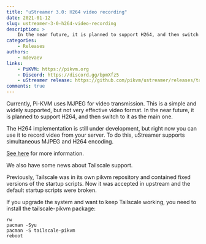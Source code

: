 ```yaml
---
title: "uStreamer 3.0: H264 video recording"
date: 2021-01-12
slug: ustreamer-3-0-h264-video-recording
description: >
    In the near future, it is planned to support H264, and then switch to it as the main one
categories:
    - Releases
authors:
    - mdevaev
links:
    - PiKVM: https://pikvm.org
    - Discord: https://discord.gg/bpmXfz5
    - uStreamer release: https://github.com/pikvm/ustreamer/releases/tag/v3.0
comments: true
---
```


Currently, Pi-KVM uses MJPEG for video transmission. This is a simple and widely supported, but not very effective video format. In the near future, it is planned to support H264, and then switch to it as the main one.

<!-- more -->

The H264 implementation is still under development, but right now you can use it to record video from your server. To do this, uStreamer supports simultaneous MJPEG and H264 encoding.

[See here](https://docs.pikvm.org/video/) for more information.

We also have some news about Tailscale support.

Previously, Tailscale was in its own pikvm repository and contained fixed versions of the startup scripts. Now it was accepted in upstream and the default startup scripts were broken. 

If you upgrade the system and want to keep Tailscale working, you need to install the tailscale-pikvm package:

```console
rw
pacman -Syu
pacman -S tailscale-pikvm
reboot
```